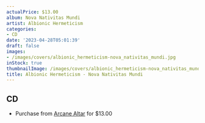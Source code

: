 ```yaml
---
actualPrice: $13.00
album: Nova Nativitas Mundi
artist: Albionic Hermeticism
categories:
- CD
date: '2023-04-28T05:01:39'
draft: false
images:
- /images/covers/albionic_hermeticism-nova_nativitas_mundi.jpg
inStock: true
thumbnailImage: /images/covers/albionic_hermeticism-nova_nativitas_mundi-thumb.jpg
title: Albionic Hermeticism - Nova Nativitas Mundi
---
```


## CD
* Purchase from [Arcane Altar](https://arcanealtar.bigcartel.com/product/albionic-hermeticism-nova-nativitas-mundi-cd) for $13.00
